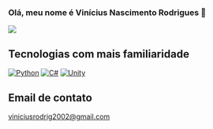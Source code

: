 ### Olá, meu nome é Vinícius Nascimento Rodrigues 👋
<div>
  <a href = "https://www.linkedin.com/in/vinicius-nascimento-rodrigues-aa8b9b1b4" target= "_blank"><img src="https://img.shields.io/badge/LinkedIn-0077B5?style=for-the-badge&logo=linkedin&logoColor=white" target="_blank"></a>
</div>



## Tecnologias com mais familiaridade

[![Python](https://img.shields.io/badge/Python-3776AB?style=for-the-badge&logo=python&logoColor=white)]() 
[![C#](https://img.shields.io/badge/C%23-239120?style=for-the-badge&logo=c-sharp&logoColor=white)]()
[![Unity](https://img.shields.io/badge/Unity-100000?style=for-the-badge&logo=unity&logoColor=white)]()


## Email de contato
viniciusrodrig2002@gmail.com
